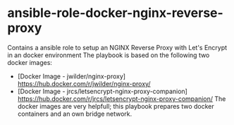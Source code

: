 # ansible-role-docker-nginx-reverse-proxy
Contains a ansible role to setup an NGINX Reverse Proxy with Let's Encrypt in an docker environment
The playbook is based on the following two docker images: 
* [Docker Image - jwilder/nginx-proxy] https://hub.docker.com/r/jwilder/nginx-proxy/
* [Docker Image - jrcs/letsencrypt-nginx-proxy-companion] https://hub.docker.com/r/jrcs/letsencrypt-nginx-proxy-companion/
The docker images are very helpfull; this playbook prepares two docker containers and an own bridge network. 
